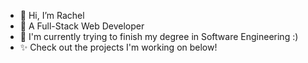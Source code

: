- 👋 Hi, I’m Rachel
- 👀 A Full-Stack Web Developer
- 🏁 I'm currently trying to finish my degree in Software Engineering :)
- ✨ Check out the projects I'm working on below! 



<!---
rachelharu/rachelharu is a ✨ special ✨ repository because its `README.md` (this file) appears on your GitHub profile.
You can click the Preview link to take a look at your changes.
--->
